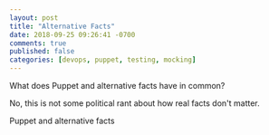```yaml
---
layout: post
title: "Alternative Facts"
date: 2018-09-25 09:26:41 -0700
comments: true
published: false
categories: [devops, puppet, testing, mocking]
---
```


What does Puppet and alternative facts have in common?

No, this is not some political rant about how real facts don't matter.

Puppet and alternative facts

